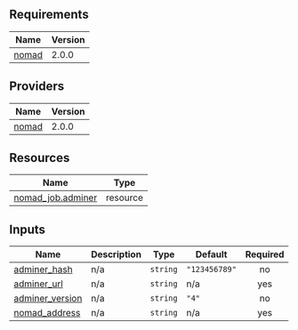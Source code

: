 <!-- BEGIN_TF_DOCS -->
## Requirements

| Name | Version |
|------|---------|
| <a name="requirement_nomad"></a> [nomad](#requirement\_nomad) | 2.0.0 |

## Providers

| Name | Version |
|------|---------|
| <a name="provider_nomad"></a> [nomad](#provider\_nomad) | 2.0.0 |

## Resources

| Name | Type |
|------|------|
| [nomad_job.adminer](https://registry.terraform.io/providers/hashicorp/nomad/2.0.0/docs/resources/job) | resource |

## Inputs

| Name | Description | Type | Default | Required |
|------|-------------|------|---------|:--------:|
| <a name="input_adminer_hash"></a> [adminer\_hash](#input\_adminer\_hash) | n/a | `string` | `"123456789"` | no |
| <a name="input_adminer_url"></a> [adminer\_url](#input\_adminer\_url) | n/a | `string` | n/a | yes |
| <a name="input_adminer_version"></a> [adminer\_version](#input\_adminer\_version) | n/a | `string` | `"4"` | no |
| <a name="input_nomad_address"></a> [nomad\_address](#input\_nomad\_address) | n/a | `string` | n/a | yes |
<!-- END_TF_DOCS -->
